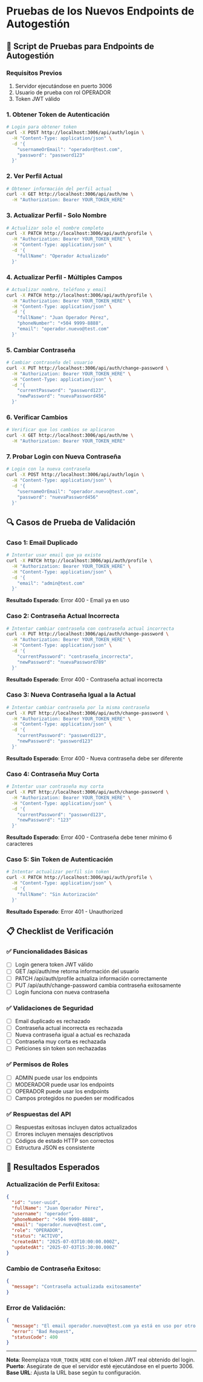 # Pruebas de los Nuevos Endpoints de Autogestión

## 🧪 Script de Pruebas para Endpoints de Autogestión

### Requisitos Previos
1. Servidor ejecutándose en puerto 3006
2. Usuario de prueba con rol OPERADOR
3. Token JWT válido

### 1. Obtener Token de Autenticación
```bash
# Login para obtener token
curl -X POST http://localhost:3006/api/auth/login \
  -H "Content-Type: application/json" \
  -d '{
    "usernameOrEmail": "operador@test.com",
    "password": "password123"
  }'
```

### 2. Ver Perfil Actual
```bash
# Obtener información del perfil actual
curl -X GET http://localhost:3006/api/auth/me \
  -H "Authorization: Bearer YOUR_TOKEN_HERE"
```

### 3. Actualizar Perfil - Solo Nombre
```bash
# Actualizar solo el nombre completo
curl -X PATCH http://localhost:3006/api/auth/profile \
  -H "Authorization: Bearer YOUR_TOKEN_HERE" \
  -H "Content-Type: application/json" \
  -d '{
    "fullName": "Operador Actualizado"
  }'
```

### 4. Actualizar Perfil - Múltiples Campos
```bash
# Actualizar nombre, teléfono y email
curl -X PATCH http://localhost:3006/api/auth/profile \
  -H "Authorization: Bearer YOUR_TOKEN_HERE" \
  -H "Content-Type: application/json" \
  -d '{
    "fullName": "Juan Operador Pérez",
    "phoneNumber": "+504 9999-8888",
    "email": "operador.nuevo@test.com"
  }'
```

### 5. Cambiar Contraseña
```bash
# Cambiar contraseña del usuario
curl -X PUT http://localhost:3006/api/auth/change-password \
  -H "Authorization: Bearer YOUR_TOKEN_HERE" \
  -H "Content-Type: application/json" \
  -d '{
    "currentPassword": "password123",
    "newPassword": "nuevaPassword456"
  }'
```

### 6. Verificar Cambios
```bash
# Verificar que los cambios se aplicaron
curl -X GET http://localhost:3006/api/auth/me \
  -H "Authorization: Bearer YOUR_TOKEN_HERE"
```

### 7. Probar Login con Nueva Contraseña
```bash
# Login con la nueva contraseña
curl -X POST http://localhost:3006/api/auth/login \
  -H "Content-Type: application/json" \
  -d '{
    "usernameOrEmail": "operador.nuevo@test.com",
    "password": "nuevaPassword456"
  }'
```

## 🔍 Casos de Prueba de Validación

### Caso 1: Email Duplicado
```bash
# Intentar usar email que ya existe
curl -X PATCH http://localhost:3006/api/auth/profile \
  -H "Authorization: Bearer YOUR_TOKEN_HERE" \
  -H "Content-Type: application/json" \
  -d '{
    "email": "admin@test.com"
  }'
```
**Resultado Esperado**: Error 400 - Email ya en uso

### Caso 2: Contraseña Actual Incorrecta
```bash
# Intentar cambiar contraseña con contraseña actual incorrecta
curl -X PUT http://localhost:3006/api/auth/change-password \
  -H "Authorization: Bearer YOUR_TOKEN_HERE" \
  -H "Content-Type: application/json" \
  -d '{
    "currentPassword": "contraseña_incorrecta",
    "newPassword": "nuevaPassword789"
  }'
```
**Resultado Esperado**: Error 400 - Contraseña actual incorrecta

### Caso 3: Nueva Contraseña Igual a la Actual
```bash
# Intentar cambiar contraseña por la misma contraseña
curl -X PUT http://localhost:3006/api/auth/change-password \
  -H "Authorization: Bearer YOUR_TOKEN_HERE" \
  -H "Content-Type: application/json" \
  -d '{
    "currentPassword": "password123",
    "newPassword": "password123"
  }'
```
**Resultado Esperado**: Error 400 - Nueva contraseña debe ser diferente

### Caso 4: Contraseña Muy Corta
```bash
# Intentar usar contraseña muy corta
curl -X PUT http://localhost:3006/api/auth/change-password \
  -H "Authorization: Bearer YOUR_TOKEN_HERE" \
  -H "Content-Type: application/json" \
  -d '{
    "currentPassword": "password123",
    "newPassword": "123"
  }'
```
**Resultado Esperado**: Error 400 - Contraseña debe tener mínimo 6 caracteres

### Caso 5: Sin Token de Autenticación
```bash
# Intentar actualizar perfil sin token
curl -X PATCH http://localhost:3006/api/auth/profile \
  -H "Content-Type: application/json" \
  -d '{
    "fullName": "Sin Autorización"
  }'
```
**Resultado Esperado**: Error 401 - Unauthorized

## 📋 Checklist de Verificación

### ✅ Funcionalidades Básicas
- [ ] Login genera token JWT válido
- [ ] GET /api/auth/me retorna información del usuario
- [ ] PATCH /api/auth/profile actualiza información correctamente
- [ ] PUT /api/auth/change-password cambia contraseña exitosamente
- [ ] Login funciona con nueva contraseña

### ✅ Validaciones de Seguridad
- [ ] Email duplicado es rechazado
- [ ] Contraseña actual incorrecta es rechazada
- [ ] Nueva contraseña igual a actual es rechazada
- [ ] Contraseña muy corta es rechazada
- [ ] Peticiones sin token son rechazadas

### ✅ Permisos de Roles
- [ ] ADMIN puede usar los endpoints
- [ ] MODERADOR puede usar los endpoints
- [ ] OPERADOR puede usar los endpoints
- [ ] Campos protegidos no pueden ser modificados

### ✅ Respuestas del API
- [ ] Respuestas exitosas incluyen datos actualizados
- [ ] Errores incluyen mensajes descriptivos
- [ ] Códigos de estado HTTP son correctos
- [ ] Estructura JSON es consistente

## 🎯 Resultados Esperados

### Actualización de Perfil Exitosa:
```json
{
  "id": "user-uuid",
  "fullName": "Juan Operador Pérez",
  "username": "operador",
  "phoneNumber": "+504 9999-8888",
  "email": "operador.nuevo@test.com",
  "role": "OPERADOR",
  "status": "ACTIVO",
  "createdAt": "2025-07-03T10:00:00.000Z",
  "updatedAt": "2025-07-03T15:30:00.000Z"
}
```

### Cambio de Contraseña Exitoso:
```json
{
  "message": "Contraseña actualizada exitosamente"
}
```

### Error de Validación:
```json
{
  "message": "El email operador.nuevo@test.com ya está en uso por otro usuario",
  "error": "Bad Request",
  "statusCode": 400
}
```

---

**Nota**: Reemplaza `YOUR_TOKEN_HERE` con el token JWT real obtenido del login.
**Puerto**: Asegúrate de que el servidor esté ejecutándose en el puerto 3006.
**Base URL**: Ajusta la URL base según tu configuración.
